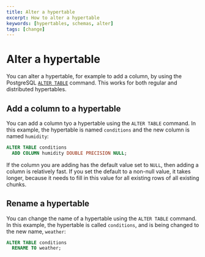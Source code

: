 ```yaml
---
title: Alter a hypertable
excerpt: How to alter a hypertable
keywords: [hypertables, schemas, alter]
tags: [change]
---
```


# Alter a hypertable

You can alter a hypertable, for example to add a column, by using the PostgreSQL
[`ALTER TABLE`][postgres-altertable] command. This works for both regular and
distributed hypertables.

## Add a column to a hypertable

You can add a column tyo a hypertable using the `ALTER TABLE` command. In this
example, the hypertable is named `conditions` and the new column is named
`humidity`:

```sql
ALTER TABLE conditions
  ADD COLUMN humidity DOUBLE PRECISION NULL;
```

If the column you are adding has the default value set to `NULL`, then adding a
column is relatively fast. If you set the default to a non-null value, it takes
longer, because it needs to fill in this value for all existing rows of all
existing chunks.

## Rename a hypertable

You can change the name of a hypertable using the `ALTER TABLE` command. In this
example, the hypertable is called `conditions`, and is being changed to the new
name, `weather`:

```sql
ALTER TABLE conditions
  RENAME TO weather;
```

[postgres-altertable]: https://www.postgresql.org/docs/current/sql-altertable.html
